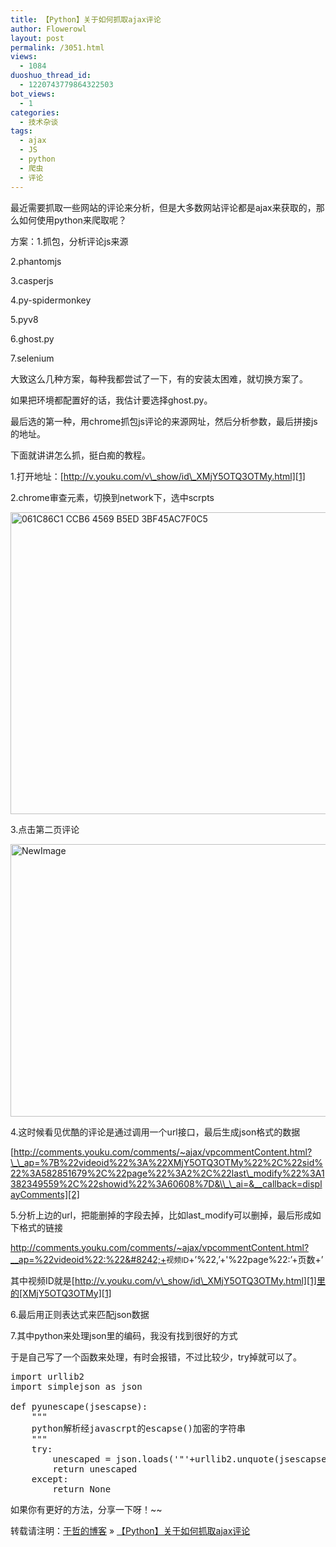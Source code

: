 ```yaml
---
title: 【Python】关于如何抓取ajax评论
author: Flowerowl
layout: post
permalink: /3051.html
views:
  - 1084
duoshuo_thread_id:
  - 1220743779864322503
bot_views:
  - 1
categories:
  - 技术杂谈
tags:
  - ajax
  - JS
  - python
  - 爬虫
  - 评论
---
```

最近需要抓取一些网站的评论来分析，但是大多数网站评论都是ajax来获取的，那么如何使用python来爬取呢？

方案：1.抓包，分析评论js来源

2.phantomjs

3.casperjs

4.py-spidermonkey

5.pyv8

6.ghost.py

7.selenium

大致这么几种方案，每种我都尝试了一下，有的安装太困难，就切换方案了。

如果把环境都配置好的话，我估计要选择ghost.py。

最后选的第一种，用chrome抓包js评论的来源网址，然后分析参数，最后拼接js的地址。

下面就讲讲怎么抓，挺白痴的教程。

1.打开地址：[http://v.youku.com/v\_show/id\_XMjY5OTQ3OTMy.html][1]

2.chrome审查元素，切换到network下，选中scrpts

<img title="061C86C1-CCB6-4569-B5ED-3BF45AC7F0C5.png" alt="061C86C1 CCB6 4569 B5ED 3BF45AC7F0C5" src="http://lazynight.me/wp-content/uploads/2013/10/061C86C1-CCB6-4569-B5ED-3BF45AC7F0C5.png" width="822" height="483" border="0" />

3.点击第二页评论

<img title="NewImage.png" alt="NewImage" src="http://lazynight.me/wp-content/uploads/2013/10/NewImage.png" width="843" height="436" border="0" />

4.这时候看见优酷的评论是通过调用一个url接口，最后生成json格式的数据

[http://comments.youku.com/comments/~ajax/vpcommentContent.html?\_\_ap=%7B%22videoid%22%3A%22XMjY5OTQ3OTMy%22%2C%22sid%22%3A582851679%2C%22page%22%3A2%2C%22last\_modify%22%3A1382349559%2C%22showid%22%3A60608%7D&\\_\_ai=&__callback=displayComments][2]

5.分析上边的url，把能删掉的字段去掉，比如last_modify可以删掉，最后形成如下格式的链接

http://comments.youku.com/comments/~ajax/vpcommentContent.html?__ap=%22videoid%22:%22&#8242;+<span style="font-family: Helvetica; font-size: 12px;">视频ID</span>+&#8217;%22,&#8217;+'%22page%22:&#8217;+页数+&#8217;

其中视频ID就是[http://v.youku.com/v\_show/id\_XMjY5OTQ3OTMy.html][1]里的[XMjY5OTQ3OTMy][1]

6.最后用正则表达式来匹配json数据

7.其中python来处理json里的编码，我没有找到很好的方式

于是自己写了一个函数来处理，有时会报错，不过比较少，try掉就可以了。

<pre class="brush:applescript">import urllib2
import simplejson as json

def pyunescape(jsescapse):
    """
    python解析经javascrpt的escapse()加密的字符串
    """
    try:
    	unescaped = json.loads('"'+urllib2.unquote(jsescapse.replace('%u','\\u'))+'"')
    	return unescaped
    except:
    	return None</pre>

<div id="xunlei_com_thunder_helper_plugin_d462f475-c18e-46be-bd10-327458d045bd">
  如果你有更好的方法，分享一下呀！~~
</div>

<div id="xunlei_com_thunder_helper_plugin_d462f475-c18e-46be-bd10-327458d045bd">
</div>

转载请注明：[于哲的博客][3] &raquo; [【Python】关于如何抓取ajax评论][4]

 [1]: http://v.youku.com/v_show/id_XMjY5OTQ3OTMy.html
 [2]: http://comments.youku.com/comments/~ajax/vpcommentContent.html?__ap=%7B%22videoid%22%3A%22XMjY5OTQ3OTMy%22%2C%22sid%22%3A582851679%2C%22page%22%3A2%2C%22last_modify%22%3A1382349559%2C%22showid%22%3A60608%7D&__ai=&__callback=displayComments
 [3]: http://localhost/wordpress
 [4]: http://localhost/wordpress/3051.html
